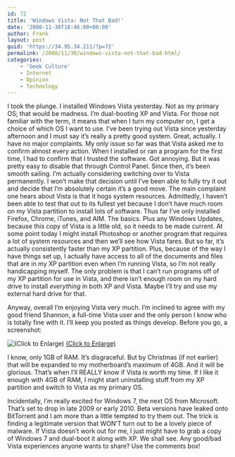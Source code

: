 ```yaml
---
id: 72
title: 'Windows Vista: Not That Bad!'
date: '2008-11-30T18:46:00+00:00'
author: Frank
layout: post
guid: 'https://34.95.34.211/?p=72'
permalink: /2008/11/30/windows-vista-not-that-bad-html/
categories:
    - 'Geek Culture'
    - Internet
    - Opinion
    - Technology
---
```


I took the plunge. I installed Windows Vista yesterday. Not as my primary OS; that would be madness. I’m dual-booting XP and Vista. For those not familiar with the term, it means that when I turn my computer on, I get a choice of which OS I want to use. I’ve been trying out Vista since yesterday afternoon and I must say it’s really a pretty good system. Great, actually. I have no major complaints. My only issue so far was that Vista asked me to confirm almost every action. When I installed or ran a program for the first time, I had to confirm that I trusted the software. Got annoying. But it was pretty easy to disable that through Control Panel. Since then, it’s been smooth sailing. I’m actually considering switching over to Vista permanently. I won’t make that decision until I’ve been able to fully try it out and decide that I’m absolutely certain it’s a good move. The main complaint one hears about Vista is that it hogs system resources. Admittedly, I haven’t been able to test that out to its fullest yet because I don’t have much room on my Vista partition to install lots of software. Thus far I’ve only installed Firefox, Chrome, iTunes, and AIM. The basics. Plus any Windows Updates, because this copy of Vista is a little old, so it needs to be made current. At some point today I might install Photoshop or another program that requires a lot of system resources and then we’ll see how Vista fares. But so far, it’s actually consistently faster than my XP partition. Plus, because of the way I have things set up, I actually have access to all of the documents and files that are in my XP partition even when I’m running Vista, so I’m not really handicapping myself. The only problem is that I can’t run programs off of my XP partition for use in Vista, and there isn’t enough room on my hard drive to install *everything* in both XP and Vista. Maybe I’ll try and use my external hard drive for that.

Anyway, overall I’m enjoying Vista very much. I’m inclined to agree with my good friend Shannon, a full-time Vista user and the only person I know who is totally fine with it. I’ll keep you posted as things develop. Before you go, a screenshot:

![(Click to Enlarge)](http://1.bp.blogspot.com/_fYIFAM3VCj8/STLpNUQLxPI/AAAAAAAAFc0/1eCdBZoml0Q/s400/vista+screen.jpg)
[(Click to Enlarge)](http://1.bp.blogspot.com/_fYIFAM3VCj8/STLpNUQLxPI/AAAAAAAAFc0/1eCdBZoml0Q/s1600-h/vista+screen.jpg) 

I know, only 1GB of RAM. It’s disgraceful. But by Christmas (if not earlier) that will be expanded to my motherboard’s maximum of 4GB. And it will be glorious. That’s when I’ll REALLY know if Vista is worth my time. If I like it enough with 4GB of RAM, I might start uninstalling stuff from my XP partition and switch to Vista as my primary OS.

Incidentally, I’m really excited for Windows 7, the next OS from Microsoft. That’s set to drop in late 2009 or early 2010. Beta versions have leaked onto BitTorrent and I am more than a little tempted to try them out. The trick is finding a legitimate version that WON’T turn out to be a lovely piece of malware. If Vista doesn’t work out for me, I just might have to grab a copy of Windows 7 and dual-boot it along with XP. We shall see. Any good/bad Vista experiences anyone wants to share? Use the comments box!